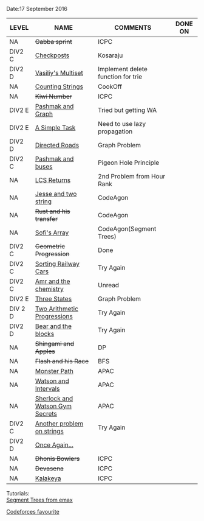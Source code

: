 Date:17 September  2016  

LEVEL | NAME | COMMENTS | DONE ON |  
-------|------|----------|---------|
NA|~~Gabba sprint~~|ICPC|
DIV2 C|[Checkposts](http://codeforces.com/problemset/problem/427/C)|Kosaraju|
DIV2 D|[Vasiliy's Multiset](http://codeforces.com/contest/706/problem/D) |Implement delete function for trie|
NA|[Counting Strings](https://www.codechef.com/COOK74/problems/TACNTSTR)|CookOff|
NA|~~Kiwi Number~~|ICPC|
DIV2 E|[Pashmak and Graph](http://codeforces.com/problemset/problem/459/E)|Tried but getting WA
DIV2 E|[A Simple Task](http://codeforces.com/problemset/problem/558/E)| Need to use lazy propagation|
DIV2 D|[Directed Roads](http://codeforces.com/contest/711/problem/D) |Graph Problem|
DIV2 C|[Pashmak and buses](http://codeforces.com/contest/459/problem/C)|Pigeon Hole Principle|
NA|[LCS Returns](https://www.hackerrank.com/contests/hourrank-11/challenges/tutzki-and-lcs)|2nd Problem from Hour Rank|
NA|[Jesse and two string](https://www.hackerrank.com/contests/codeagon/challenges/jesse-and-two-strings-)|CodeAgon|
NA|~~Rust and his transfer~~|CodeAgon|
NA|[Sofi's Array](https://www.hackerrank.com/contests/codeagon/challenges/sofi)|CodeAgon(Segment Trees)|
DIV2 C|~~Geometric Progression~~|Done|
DIV2 C|[Sorting Railway Cars](http://codeforces.com/contest/606/problem/C)|Try Again|
DIV2 C|[Amr and the chemistry](http://codeforces.com/problemset/problem/558/C)|Unread|
DIV2 E|[Three States](http://codeforces.com/contest/591)|Graph Problem|
DIV 2 D|[Two Arithmetic Progressions](http://codeforces.com/contest/710/problem/D)|Try Again|
DIV2 D|[Bear and the blocks](http://codeforces.com/problemset/problem/573/B)|Try Again|
NA|~~Shingami and Apples~~|DP|
NA|~~Flash and his Race~~|BFS|
NA|[Monster Path](https://code.google.com/codejam/contest/6274486/dashboard#s=p0)|APAC|
NA|[Watson and Intervals](https://code.google.com/codejam/contest/5254487/dashboard#s=p2)|APAC|
NA|[Sherlock and Watson Gym Secrets](https://code.google.com/codejam/contest/5254487/dashboard#s=p1)|APAC|
DIV2 C|[Another problem on strings](http://codeforces.com/problemset/problem/165/C)|Try Again|
DIV2 D|[Once Again...](http://codeforces.com/problemset/problem/583/D)||
NA|~~Dhonis Bowlers~~|ICPC|
NA|~~Devasena~~|ICPC|
NA|[Kalakeya](https://www.codechef.com/ACMAMR15/problems/AMR15C)|ICPC|


Tutorials:<br/>
[Segment Trees from emax](https://translate.yandex.com/translate?url=http%3A%2F%2Fe-maxx.ru%2Falgo%2Fsegment_tree&lang=ru-en)

[Codeforces favourite](http://codeforces.com/favourite/problems)
